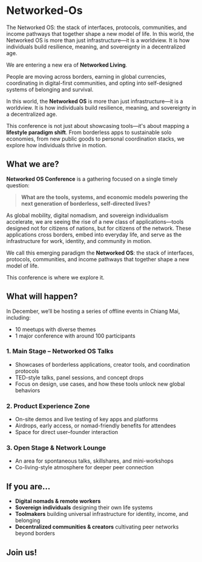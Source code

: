 # Networked-Os
The Networked OS: the stack of interfaces, protocols, communities, and income pathways that together shape a new model of life. In this world, the Networked OS is more than just infrastructure—it is a worldview. It is how individuals build resilience, meaning, and sovereignty in a decentralized age.


We are entering a new era of **Networked Living**.

People are moving across borders, earning in global currencies, coordinating in digital-first communities, and opting into self-designed systems of belonging and survival.

In this world, the **Networked OS** is more than just infrastructure—it is a worldview. It is how individuals build resilience, meaning, and sovereignty in a decentralized age.

This conference is not just about showcasing tools—it's about mapping a **lifestyle paradigm shift**. From borderless apps to sustainable solo economies, from new public goods to personal coordination stacks, we explore how individuals thrive in motion.


## What we are? 
**Networked OS Conference** is a gathering focused on a single timely question:

> **What are the tools, systems, and economic models powering the next generation of borderless, self-directed lives?**
> 

As global mobility, digital nomadism, and sovereign individualism accelerate, we are seeing the rise of a new class of applications—tools designed not for citizens of nations, but for citizens of the network. These applications cross borders, embed into everyday life, and serve as the infrastructure for work, identity, and community in motion.

We call this emerging paradigm the **Networked OS**: the stack of interfaces, protocols, communities, and income pathways that together shape a new model of life.

This conference is where we explore it.

## What will happen? 

In December, we’ll be hosting a series of offline events in Chiang Mai, including:

* 10 meetups with diverse themes
* 1 major conference with around 100 participants


### 1. **Main Stage – Networked OS Talks**

- Showcases of borderless applications, creator tools, and coordination protocols
- TED-style talks, panel sessions, and concept drops
- Focus on design, use cases, and how these tools unlock new global behaviors

### 2. **Product Experience Zone**

- On-site demos and live testing of key apps and platforms
- Airdrops, early access, or nomad-friendly benefits for attendees
- Space for direct user–founder interaction

### 3. **Open Stage & Network Lounge**

- An area for spontaneous talks, skillshares, and mini-workshops
- Co-living-style atmosphere for deeper peer connection



## If you are... 
- **Digital nomads & remote workers**
- **Sovereign individuals** designing their own life systems
- **Toolmakers** building universal infrastructure for identity, income, and belonging
- **Decentralized communities & creators** cultivating peer networks beyond borders


## Join us! 
